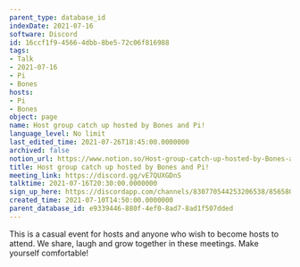 ```yaml
---
parent_type: database_id
indexDate: 2021-07-16
software: Discord
id: 16ccf1f9-4566-4dbb-8be5-72c06f816988
tags:
- Talk
- 2021-07-16
- Pi
- Bones
hosts:
- Pi
- Bones
object: page
name: Host group catch up hosted by Bones and Pi!
language_level: No limit
last_edited_time: 2021-07-26T18:45:00.0000000
archived: false
notion_url: https://www.notion.so/Host-group-catch-up-hosted-by-Bones-and-Pi-16ccf1f945664dbb8be572c06f816988
title: Host group catch up hosted by Bones and Pi!
meeting_link: https://discord.gg/vE7QUXGDnS
talktime: 2021-07-16T20:30:00.0000000
sign_up_here: https://discordapp.com/channels/830770544253206538/856580095464046620/863309109738078228
created_time: 2021-07-10T14:50:00.0000000
parent_database_id: e9339446-880f-4ef0-8ad7-8ad1f507dded
---
```


This is a casual event for hosts and anyone who wish to become hosts to attend.  We share, laugh and grow together in these meetings.  Make yourself comfortable!






